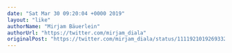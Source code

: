 ```yaml
---
date: "Sat Mar 30 09:20:04 +0000 2019"
layout: "like"
authorName: "Mirjam Bäuerlein"
authorUrl: "https://twitter.com/mirjam_diala"
originalPost: "https://twitter.com/mirjam_diala/status/1111921019269332992"
---
```

